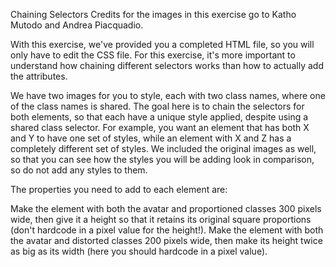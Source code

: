 Chaining Selectors
Credits for the images in this exercise go to Katho Mutodo and Andrea Piacquadio.

With this exercise, we've provided you a completed HTML file, so you will only have to edit the CSS file. For this exercise, it's more important to understand how chaining different selectors works than how to actually add the attributes.

We have two images for you to style, each with two class names, where one of the class names is shared. The goal here is to chain the selectors for both elements, so that each have a unique style applied, despite using a shared class selector. For example, you want an element that has both X and Y to have one set of styles, while an element with X and Z has a completely different set of styles. We included the original images as well, so that you can see how the styles you will be adding look in comparison, so do not add any styles to them.

The properties you need to add to each element are:

Make the element with both the avatar and proportioned classes 300 pixels wide, then give it a height so that it retains its original square proportions (don't hardcode in a pixel value for the height!).
Make the element with both the avatar and distorted classes 200 pixels wide, then make its height twice as big as its width (here you should hardcode in a pixel value).